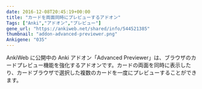 ```yaml
---
date: 2016-12-08T20:45:19+00:00
title: "カードを両面同時にプレビューするアドオン"
Tags: ["Anki","アドオン","プレビュー"]
gene_url: "https://ankiweb.net/shared/info/544521385"
thumbnail: "addon-advanced-previewer.png"
Ankigene: "035"
---
```

AnkiWeb に公開中の Anki アドオン「Advanced Previewer」は、ブラウザのカードプレビュー機能を強化するアドオンです。カードの両面を同時に表示したり、カードブラウザで選択した複数のカードを一度にプレビューすることができます。
